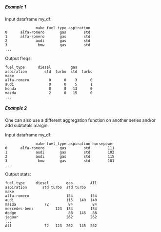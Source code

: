 ##### Example 1

Input dataframe my_df:
                  
                  make fuel_type aspiration
    0      alfa-romero       gas        std
    1      alfa-romero       gas        std
    2             audi       gas        std
    3              bmw       gas        std
    ...

Output freqs:
    
    fuel_type      diesel         gas       
    aspiration        std  turbo  std  turbo
    make                                    
    alfa-romero         0      0    3      0
    audi                0      0    5      1
    honda               0      0   13      0
    mazda               2      0   15      0
    ...

##### Example 2

One can also use a different aggregation function on another series and/or add subtotals margin.

Input dataframe my_df:

                  make fuel_type aspiration horsepower
    0      alfa-romero       gas        std        111
    1             audi       gas        std        102
    2             audi       gas        std        115
    3              bmw       gas        std        101
    ...

Output stats:

    fuel_type     diesel        gas        All
    aspiration       std turbo  std turbo     
    make                                      
    alfa-romero                 154        154
    audi                        115   140  140
    mazda             72         84         84
    mercedes-benz          123  184        184
    dodge                        88   145   88
    jaguar                      262        262
    ...
    All               72   123  262   145  262
